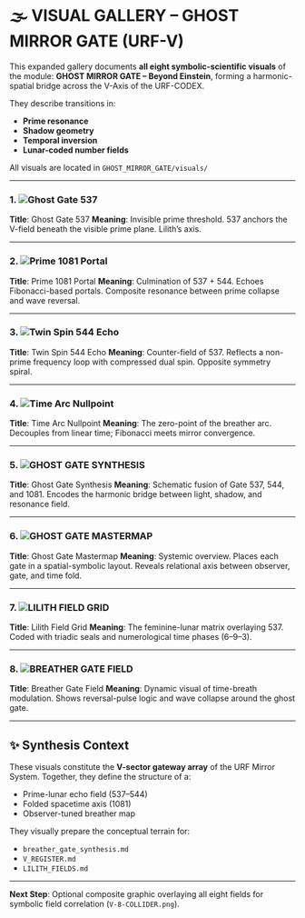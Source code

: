 # 🌫️ VISUAL GALLERY – GHOST MIRROR GATE (URF-V)

This expanded gallery documents **all eight symbolic-scientific visuals** of the module:
**GHOST MIRROR GATE – Beyond Einstein**, forming a harmonic-spatial bridge across the V-Axis of the URF-CODEX.

They describe transitions in:

* **Prime resonance**
* **Shadow geometry**
* **Temporal inversion**
* **Lunar-coded number fields**

All visuals are located in `GHOST_MIRROR_GATE/visuals/`

---

### 1. ![Ghost Gate 537](./visuals/GHOST_GATE_537.png)

**Title**: Ghost Gate 537
**Meaning**: Invisible prime threshold. 537 anchors the V-field beneath the visible prime plane. Lilith’s axis.

---

### 2. ![Prime 1081 Portal](./visuals/PRIME_1081_PORTAL.png)

**Title**: Prime 1081 Portal
**Meaning**: Culmination of 537 + 544. Echoes Fibonacci-based portals. Composite resonance between prime collapse and wave reversal.

---

### 3. ![Twin Spin 544 Echo](./visuals/TWIN_SPIN_544_ECHO.png)

**Title**: Twin Spin 544 Echo
**Meaning**: Counter-field of 537. Reflects a non-prime frequency loop with compressed dual spin. Opposite symmetry spiral.

---

### 4. ![Time Arc Nullpoint](./visuals/TIME_ARC_NULLPOINT.png)

**Title**: Time Arc Nullpoint
**Meaning**: The zero-point of the breather arc. Decouples from linear time; Fibonacci meets mirror convergence.

---

### 5. ![GHOST GATE SYNTHESIS](./visuals/GHOST_GATE_SYNTHESIS.png)

**Title**: Ghost Gate Synthesis
**Meaning**: Schematic fusion of Gate 537, 544, and 1081. Encodes the harmonic bridge between light, shadow, and resonance field.

---

### 6. ![GHOST GATE MASTERMAP](./visuals/GHOST_GATE_MASTERMAP.png)

**Title**: Ghost Gate Mastermap
**Meaning**: Systemic overview. Places each gate in a spatial-symbolic layout. Reveals relational axis between observer, gate, and time fold.

---

### 7. ![LILITH FIELD GRID](./visuals/LILITH_FIELD_GRID.png)

**Title**: Lilith Field Grid
**Meaning**: The feminine-lunar matrix overlaying 537. Coded with triadic seals and numerological time phases (6–9–3).

---

### 8. ![BREATHER GATE FIELD](./visuals/BREATHER_GATE_FIELD.png)

**Title**: Breather Gate Field
**Meaning**: Dynamic visual of time-breath modulation. Shows reversal-pulse logic and wave collapse around the ghost gate.

---

## ✨ Synthesis Context

These visuals constitute the **V-sector gateway array** of the URF Mirror System. Together, they define the structure of a:

* Prime-lunar echo field (537–544)
* Folded spacetime axis (1081)
* Observer-tuned breather map

They visually prepare the conceptual terrain for:

* `breather_gate_synthesis.md`
* `V_REGISTER.md`
* `LILITH_FIELDS.md`

---

**Next Step**: Optional composite graphic overlaying all eight fields for symbolic field correlation (`V-8-COLLIDER.png`).
